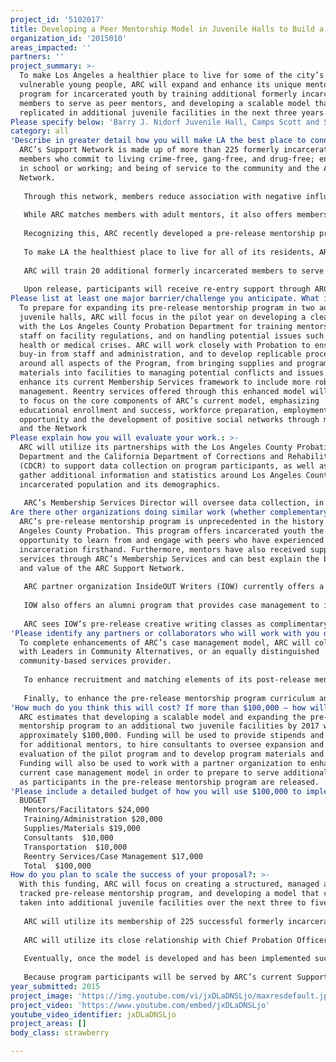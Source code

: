 ```yaml
---
project_id: '5102017'
title: Developing a Peer Mentorship Model in Juvenile Halls to Build a Healthier LA
organization_id: '2015010'
areas_impacted: ''
partners: ''
project_summary: >-
  To make Los Angeles a healthier place to live for some of the city’s most
  vulnerable young people, ARC will expand and enhance its unique mentorship
  program for incarcerated youth by training additional formerly incarcerated
  members to serve as peer mentors, and developing a scalable model that can be
  replicated in additional juvenile facilities in the next three years.
Please specify below: 'Barry J. Nidorf Juvenile Hall, Camps Scott and Scudder'
category: all
'Describe in greater detail how you will make LA the best place to connect:': >-
  ARC’s Support Network is made up of more than 225 formerly incarcerated
  members who commit to living crime-free, gang-free, and drug-free; enrolling
  in school or working; and being of service to the community and the ARC
  Network.
   
   Through this network, members reduce association with negative influences that can lead to criminal behavior and instead build healthy relationships with positive peers. The Coalition serves as a source of motivation and empowerment for members, who witness peers working hard to beat the odds and see the opportunities that result from that effort.
   
   While ARC matches members with adult mentors, it also offers members critical peer support from individuals who have been incarcerated and understand the challenges they are facing. The support they receive from one another is authentic, relevant, and effective. The recidivism rate of ARC members is less than five percent.
   
   Recognizing this, ARC recently developed a pre-release mentorship program to incarcerated youth in three Los Angeles County juvenile facilities: the Barry J. Nidorf Juvenile Hall, which houses youth charged as adults, and the Scott and Scudder Juvenile Camps for girls. ARC partnered with the Los Angeles County Probation Department to develop this program, which brings 10 formerly incarcerated members inside facilities on a weekly basis to serve as peer mentors to 110 incarcerated youth.
   
   To make LA the healthiest place to live for all of its residents, ARC will develop a scalable model to expand its pre-release mentorship program to additional juvenile facilities in LA, including Eastlake and Los Padrinos Juvenile Halls, and additional probation camps. ARC will develop a program curriculum, training materials for staff and mentors, an implementation manual and recommendations and best practices documents to promote program replication. 
   
   ARC will train 20 additional formerly incarcerated members to serve as peer mentors to prepare for expanding the program to two new locations and to enhance the pilot year of the program by providing more individualized support.
   
   Upon release, participants will receive re-entry support through ARC’s Membership Services which include post-release mentoring, case management, education assistance, internships, employment opportunities, support meetings, and housing opportunities.
Please list at least one major barrier/challenge you anticipate. What is your strategy for overcoming these obstacles?: >-
  To prepare for expanding its pre-release mentorship program in two additional
  juvenile halls, ARC will focus in the pilot year on developing a clear process
  with the Los Angeles County Probation Department for training mentors and ARC
  staff on facility regulations, and on handling potential issues such as mental
  health or medical crises. ARC will work closely with Probation to ensure
  buy-in from staff and administration, and to develop replicable procedures
  around all aspects of the Program, from bringing supplies and program
  materials into facilities to managing potential conflicts and issues. ARC will
  enhance its current Membership Services framework to include more robust case
  management. Reentry services offered through this enhanced model will continue
  to focus on the core components of ARC’s current model, emphasizing
  educational enrollment and success, workforce preparation, employment
  opportunity and the development of positive social networks through mentorship
  and the Network
Please explain how you will evaluate your work.: >-
  ARC will utilize its partnerships with the Los Angeles County Probation
  Department and the California Department of Corrections and Rehabilitation
  (CDCR) to support data collection on program participants, as well as to
  gather additional information and statistics around Los Angeles County’s
  incarcerated population and its demographics.
   
   ARC’s Membership Services Director will oversee data collection, in close collaboration with ARC Case Managers and participating peer mentors. Data will be recorded in individual participant files and tracked through ARC’s secure member database. ARC will track the following performance measures: number of youth enrolled in services, number of youth exhibiting change in behavioral violations, substance abuse, gang activity and mental health, recidivism and reentry outcomes and probation violations, second and post-secondary education enrollment, job training and placement and connection to trauma-therapy and/or substance abuse treatment.
Are there other organizations doing similar work (whether complementary or competitive)? What is unique about your proposed approach?: >-
  ARC’s pre-release mentorship program is unprecedented in the history of Los
  Angeles County Probation. This program offers incarcerated youth the
  opportunity to learn from and engage with peers who have experienced
  incarceration firsthand. Furthermore, mentors have also received support and
  services through ARC’s Membership Services and can best explain the benefits
  and value of the ARC Support Network. 
   
   ARC partner organization InsideOUT Writers (IOW) currently offers a pre-release creative writing program in the Barry J. Nidorf Juvenile Hall led by volunteer teachers. These writing programs promote positive peer interaction among incarcerated youth and provide a safe space for creativity and growth.
   
   IOW also offers an alumni program that provides case management to identify and address short and long term goals of formerly incarcerated alumni, post-release mentorship opportunities with adult volunteers to foster positively and healthy relationships, and life skills programming, including alumni writing circles. 
   
   ARC sees IOW’s pre-release creative writing classes as complimentary to ARC’s mentorship program, and IOW’s post-release reentry services as directly aligned with ARC’s service offerings and intends to collaborate with IOW to enhance this program.
'Please identify any partners or collaborators who will work with you on this project. How much of the $100,000 grant award will each partner receive?': >-
  To complete enhancements of ARC’s case management model, ARC will collaborate
  with Leaders in Community Alternatives, or an equally distinguished
  community-based services provider.
   
   To enhance recruitment and matching elements of its post-release mentorship services, ARC will partner with the Los Angeles Federation of Labor, the Los Angeles Chamber of Commerce, Warner Brothers Pictures, Paramount Pictures, Sony Pictures, two local law firms and various other community leaders and organizations to recruit additional mentors who work in careers that are of particular interest to current ARC members.
   
   Finally, to enhance the pre-release mentorship program curriculum and post-release reentry services, and to recruit and refer mentorship program participants and new members, ARC will partner with InsideOUT Writers.
'How much do you think this will cost? If more than $100,000 – how will you cover the additional costs?': >-
  ARC estimates that developing a scalable model and expanding the pre-release
  mentorship program to an additional two juvenile facilities by 2017 will cost
  approximately $100,000. Funding will be used to provide stipends and travel
  for additional mentors, to hire consultants to oversee expansion and
  evaluation of the pilot program and to develop program materials and guides.
  Funding will also be used to work with a partner organization to enhance ARC’s
  current case management model in order to prepare to serve additional members
  as participants in the pre-release mentorship program are released.
'Please include a detailed budget of how you will use $100,000 to implement this project.': |-
  BUDGET
   Mentors/Facilitators $24,000
   Training/Administration $20,000
   Supplies/Materials $19,000
   Consultants  $10,000
   Transportation  $10,000
   Reentry Services/Case Management $17,000 
   Total  $100,000
How do you plan to scale the success of your proposal?: >-
  With this funding, ARC will focus on creating a structured, managed and
  tracked pre-release mentorship program, and developing a model that can be
  taken into additional juvenile facilities over the next three to five years. 
   
   ARC will utilize its membership of 225 successful formerly incarcerated individuals to recruit and train additional peer mentors.
   
   ARC will utilize its close relationship with Chief Probation Officer Jerry Powers and Director of the Division of Juvenile Justice Michael Minor to facilitate access into new facilities with a specific focus on implementing the program at Eastlake and Los Padrinos Juvenile Halls and additional Probation Camps.
   
   Eventually, once the model is developed and has been implemented successfully at Probation facilities, ARC will look to expand the program to three State Division of Juvenile Justice (DJJ) facilities through a partnership with the California Department of Corrections and Rehabilitation.
   
   Because program participants will be served by ARC’s current Support Network upon release, a large focus of planning for expanding the program will concentrate on enhancing ARC's current Membership Services framework through the development of more robust case management services. ARC will enhance programming around supporting cognitive and behavioral issues, as well as providing additional support for trauma and substance abuse.
year_submitted: 2015
project_image: 'https://img.youtube.com/vi/jxDLaDNSLjo/maxresdefault.jpg'
project_video: 'https://www.youtube.com/embed/jxDLaDNSLjo'
youtube_video_identifier: jxDLaDNSLjo
project_areas: []
body_class: strawberry

---
```

